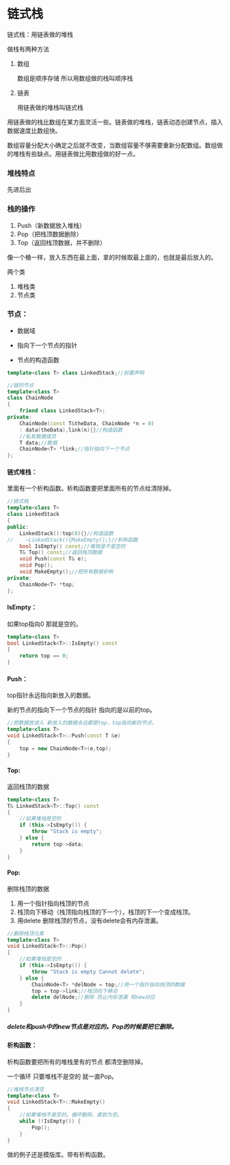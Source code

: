 # 链式栈

链式栈：用链表做的堆栈

做栈有两种方法

1. 数组

   数组是顺序存储 所以用数组做的栈叫顺序栈

2. 链表

   用链表做的堆栈叫链式栈

用链表做的栈比数组在某方面灵活一些。链表做的堆栈，链表动态创建节点，插入数据速度比数组快。

数组容量分配大小确定之后就不改变，当数组容量不够需要重新分配数组。数组做的堆栈有些缺点。用链表做比用数组做的好一点。

### 堆栈特点

先进后出 

### 栈的操作

1. Push（新数据放入堆栈）
2. Pop（把栈顶数据删除）
3. Top（返回栈顶数据，并不删除）

像一个桶一样，放入东西在最上面，拿的时候取最上面的，也就是最后放入的。

两个类

1. 堆栈类
2. 节点类

### 节点：

- 数据域

- 指向下一个节点的指针
- 节点的构造函数

```c++
template<class T> class LinkedStack;//前置声明

//链的节点
template<class T>
class ChainNode
{
    friend class LinkedStack<T>;
private:
    ChainNode(const T&theData, ChainNode *n = 0)
    : data(theData),link(n){}//构造函数
    //私有数据成员
    T data;//数据
    ChainNode<T> *link;//指针指向下一个节点
};
```

#### 链式堆栈：

里面有一个析构函数。析构函数要把里面所有的节点给清除掉。

```c++
//链式栈
template<class T>
class LinkedStack
{
public:
    LinkedStack():top(0){}//构造函数
//    ~LinkedStack(){MakeEmpty();}//析构函数
    bool IsEmpty() const;//堆栈是不是空的
    T& Top() const;//返回栈顶数据
    void Push(const T& e);
    void Pop();
    void MakeEmpty();//把所有数据析构
private:
    ChainNode<T> *top;
};
```

#### IsEmpty：

如果top指向0 那就是空的。

```c++
template<class T>
bool LinkedStack<T>::IsEmpty() const
{
    return top == 0;
}
```

#### Push：

top指针永远指向新放入的数据。

新的节点的指向下一个节点的指针 指向的是以前的top。

```c++
//把数据放进入 新放入的数据永远都是top，top指向新的节点。
template<class T>
void LinkedStack<T>::Push(const T &e)
{
    top = new ChainNode<T>(e,top);
}
```

#### Top:

返回栈顶的数据 

```c++
template<class T>
T& LinkedStack<T>::Top() const
{
    //如果堆栈是空的
    if (this->IsEmpty()) {
        throw "Stack is empty";
    } else {
        return top->data;
    }
}
```

#### Pop:

删除栈顶的数据

1. 用一个指针指向栈顶的节点
2. 栈顶向下移动（栈顶指向栈顶的下一个），栈顶的下一个变成栈顶。
3. 用delete 删除栈顶的节点，没有delete会有内存泄漏。

```c++
//删除栈顶元素
template<class T>
void LinkedStack<T>::Pop()
{
    //如果堆栈是空的
    if (this->IsEmpty()) {
        throw "Stack is empty Cannot delete";
    } else {
        ChainNode<T> *delNode = top;//用一个指针指向栈顶的数据
        top = top->link;//栈顶向下移动
        delete delNode;//删除 防止内存泄漏 和new对应
    }
}
```

##### delete和push中的new节点是对应的。Pop的时候要把它删除。

#### 析构函数：

析构函数要把所有的堆栈里有的节点 都清空删除掉。

一个循环 只要堆栈不是空的 就一直Pop。

```c++
//堆栈节点清空
template<class T>
void LinkedStack<T>::MakeEmpty()
{
    //如果堆栈不是空的。循环删除，直到为空。
    while (!IsEmpty()) {
        Pop();
    }
}
```

做的例子还是模版库。带有析构函数。